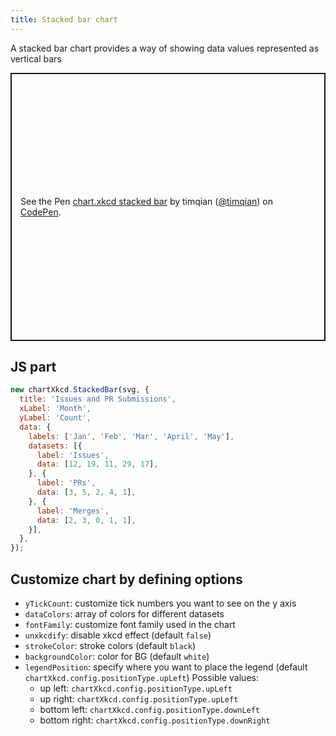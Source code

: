 ```yaml
---
title: Stacked bar chart
---
```


A stacked bar chart provides a way of showing data values represented as vertical bars

<p class="codepen" data-height="429" data-theme-id="default" data-default-tab="result" data-user="timqian" data-slug-hash="KKwPrEm" style="height: 429px; box-sizing: border-box; display: flex; align-items: center; justify-content: center; border: 2px solid; margin: 1em 0; padding: 1em;" data-pen-title="chart.xkcd stacked bar">
  <span>See the Pen <a href="https://codepen.io/timqian/pen/KKwPrEm">
  chart.xkcd stacked bar</a> by timqian (<a href="https://codepen.io/timqian">@timqian</a>)
  on <a href="https://codepen.io">CodePen</a>.</span>
</p>
<script async src="https://static.codepen.io/assets/embed/ei.js"></script>

## JS part

```js
new chartXkcd.StackedBar(svg, {
  title: 'Issues and PR Submissions',
  xLabel: 'Month',
  yLabel: 'Count',
  data: {
    labels: ['Jan', 'Feb', 'Mar', 'April', 'May'],
    datasets: [{
      label: 'Issues',
      data: [12, 19, 11, 29, 17],
    }, {
      label: 'PRs',
      data: [3, 5, 2, 4, 1],
    }, {
      label: 'Merges',
      data: [2, 3, 0, 1, 1],
    }],
  },
});
```

## Customize chart by defining options

- `yTickCount`: customize tick numbers you want to see on the y axis
- `dataColors`: array of colors for different datasets
- `fontFamily`: customize font family used in the chart
- `unxkcdify`: disable xkcd effect (default `false`)
- `strokeColor`: stroke colors (default `black`)
- `backgroundColor`: color for BG (default `white`)
- `legendPosition`: specify where you want to place the legend (default `chartXkcd.config.positionType.upLeft`)
  Possible values:
    - up left: `chartXkcd.config.positionType.upLeft`
    - up right: `chartXkcd.config.positionType.upLeft`
    - bottom left: `chartXkcd.config.positionType.downLeft`
    - bottom right: `chartXkcd.config.positionType.downRight`